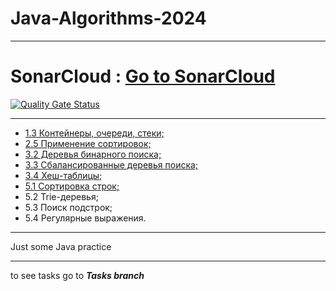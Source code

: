 # Java-Algorithms-2024
***
# SonarCloud : [Go to SonarCloud](https://sonarcloud.io/project/configuration/GitHubActions?id=Kostyanych2018_Java-Algorithms-2024)
[![Quality Gate Status](https://sonarcloud.io/api/project_badges/measure?project=Kostyanych2018_Java-Algorithms-2024&metric=alert_status)](https://sonarcloud.io/summary/new_code?id=Kostyanych2018_Java-Algorithms-2024)
***
- [1.3 Контейнеры, очереди, стеки;](https://github.com/Kostyanych2018/Java-Algorithms-2024/tree/Tasks/1.3.DataStructures)
- [2.5 Применение сортировок;](https://github.com/Kostyanych2018/Java-Algorithms-2024/tree/Tasks/2.5.ApplicationOfSorts)
- [3.2 Деревья бинарного поиска;](https://github.com/Kostyanych2018/Java-Algorithms-2024/tree/Tasks/3.2.BinarySearchTrees)
- [3.3 Сбалансированные деревья поиска;](https://github.com/Kostyanych2018/Java-Algorithms-2024/tree/Tasks/3.3.BalancedSearchTrees)
- [3.4 Хеш-таблицы;](https://github.com/Kostyanych2018/Java-Algorithms-2024/tree/Tasks/3.4.HashTables)
- [5.1 Сортировка строк;](https://github.com/Kostyanych2018/Java-Algorithms-2024/tree/Tasks/5.1.SortingStrings)
- 5.2 Trie-деревья;
- 5.3 Поиск подстрок;
- 5.4 Регулярные выражения.
***
Just some Java practice
***
to see tasks go to ***Tasks branch***
